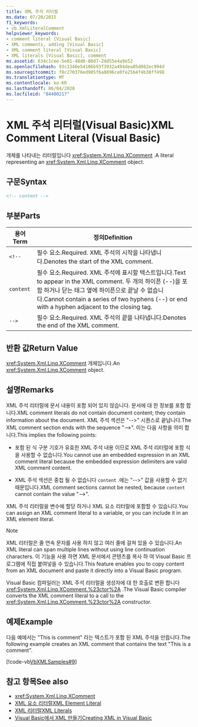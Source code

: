 ```yaml
---
title: XML 주석 리터럴
ms.date: 07/20/2015
f1_keywords:
- vb.XmlLiteralComment
helpviewer_keywords:
- comment literal [Visual Basic]
- XML comments, adding [Visual Basic]
- XML comment literal [Visual Basic]
- XML literals [Visual Basic], comment
ms.assetid: 634c1cee-5e01-48d0-88d7-2dd55e4a9e52
ms.openlocfilehash: 93c1346e54106b93f3932a494dea85d082ec994d
ms.sourcegitcommit: f8c270376ed905f6a8896ce0fe25b4f4b38ff498
ms.translationtype: MT
ms.contentlocale: ko-KR
ms.lasthandoff: 06/04/2020
ms.locfileid: "84400217"
---
```

# <a name="xml-comment-literal-visual-basic"></a><span data-ttu-id="79650-102">XML 주석 리터럴(Visual Basic)</span><span class="sxs-lookup"><span data-stu-id="79650-102">XML Comment Literal (Visual Basic)</span></span>
<span data-ttu-id="79650-103">개체를 나타내는 리터럴입니다 <xref:System.Xml.Linq.XComment> .</span><span class="sxs-lookup"><span data-stu-id="79650-103">A literal representing an <xref:System.Xml.Linq.XComment> object.</span></span>  
  
## <a name="syntax"></a><span data-ttu-id="79650-104">구문</span><span class="sxs-lookup"><span data-stu-id="79650-104">Syntax</span></span>  
  
```xml  
<!-- content -->  
```  
  
## <a name="parts"></a><span data-ttu-id="79650-105">부분</span><span class="sxs-lookup"><span data-stu-id="79650-105">Parts</span></span>  
  
|<span data-ttu-id="79650-106">용어</span><span class="sxs-lookup"><span data-stu-id="79650-106">Term</span></span>|<span data-ttu-id="79650-107">정의</span><span class="sxs-lookup"><span data-stu-id="79650-107">Definition</span></span>|  
|---|---|  
|`<!--`|<span data-ttu-id="79650-108">필수 요소.</span><span class="sxs-lookup"><span data-stu-id="79650-108">Required.</span></span> <span data-ttu-id="79650-109">XML 주석의 시작을 나타냅니다.</span><span class="sxs-lookup"><span data-stu-id="79650-109">Denotes the start of the XML comment.</span></span>|  
|`content`|<span data-ttu-id="79650-110">필수 요소.</span><span class="sxs-lookup"><span data-stu-id="79650-110">Required.</span></span> <span data-ttu-id="79650-111">XML 주석에 표시할 텍스트입니다.</span><span class="sxs-lookup"><span data-stu-id="79650-111">Text to appear in the XML comment.</span></span> <span data-ttu-id="79650-112">두 개의 하이픈 (--)을 포함 하거나 닫는 태그 옆에 하이픈으로 끝날 수 없습니다.</span><span class="sxs-lookup"><span data-stu-id="79650-112">Cannot contain a series of two hyphens (--) or end with a hyphen adjacent to the closing tag.</span></span>|  
|`-->`|<span data-ttu-id="79650-113">필수 요소.</span><span class="sxs-lookup"><span data-stu-id="79650-113">Required.</span></span> <span data-ttu-id="79650-114">XML 주석의 끝을 나타냅니다.</span><span class="sxs-lookup"><span data-stu-id="79650-114">Denotes the end of the XML comment.</span></span>|  
  
## <a name="return-value"></a><span data-ttu-id="79650-115">반환 값</span><span class="sxs-lookup"><span data-stu-id="79650-115">Return Value</span></span>  
 <span data-ttu-id="79650-116"><xref:System.Xml.Linq.XComment> 개체입니다.</span><span class="sxs-lookup"><span data-stu-id="79650-116">An <xref:System.Xml.Linq.XComment> object.</span></span>  
  
## <a name="remarks"></a><span data-ttu-id="79650-117">설명</span><span class="sxs-lookup"><span data-stu-id="79650-117">Remarks</span></span>  
 <span data-ttu-id="79650-118">XML 주석 리터럴에 문서 내용이 포함 되어 있지 않습니다. 문서에 대 한 정보를 포함 합니다.</span><span class="sxs-lookup"><span data-stu-id="79650-118">XML comment literals do not contain document content; they contain information about the document.</span></span> <span data-ttu-id="79650-119">XML 주석 섹션은 "-->" 시퀀스로 끝납니다.</span><span class="sxs-lookup"><span data-stu-id="79650-119">The XML comment section ends with the sequence "-->".</span></span> <span data-ttu-id="79650-120">이는 다음 사항을 의미 합니다.</span><span class="sxs-lookup"><span data-stu-id="79650-120">This implies the following points:</span></span>  
  
- <span data-ttu-id="79650-121">포함 된 식 구분 기호가 유효한 XML 주석 내용 이므로 XML 주석 리터럴에 포함 식을 사용할 수 없습니다.</span><span class="sxs-lookup"><span data-stu-id="79650-121">You cannot use an embedded expression in an XML comment literal because the embedded expression delimiters are valid XML comment content.</span></span>  
  
- <span data-ttu-id="79650-122">XML 주석 섹션은 중첩 될 수 없습니다 `content` .에는 "-->" 값을 사용할 수 없기 때문입니다.</span><span class="sxs-lookup"><span data-stu-id="79650-122">XML comment sections cannot be nested, because `content` cannot contain the value "-->".</span></span>  
  
 <span data-ttu-id="79650-123">XML 주석 리터럴을 변수에 할당 하거나 XML 요소 리터럴에 포함할 수 있습니다.</span><span class="sxs-lookup"><span data-stu-id="79650-123">You can assign an XML comment literal to a variable, or you can include it in an XML element literal.</span></span>  
  
> [!NOTE]
> <span data-ttu-id="79650-124">XML 리터럴은 줄 연속 문자를 사용 하지 않고 여러 줄에 걸쳐 있을 수 있습니다.</span><span class="sxs-lookup"><span data-stu-id="79650-124">An XML literal can span multiple lines without using line continuation characters.</span></span> <span data-ttu-id="79650-125">이 기능을 사용 하면 XML 문서에서 콘텐츠를 복사 하 여 Visual Basic 프로그램에 직접 붙여넣을 수 있습니다.</span><span class="sxs-lookup"><span data-stu-id="79650-125">This feature enables you to copy content from an XML document and paste it directly into a Visual Basic program.</span></span>  
  
 <span data-ttu-id="79650-126">Visual Basic 컴파일러는 XML 주석 리터럴을 생성자에 대 한 호출로 변환 합니다 <xref:System.Xml.Linq.XComment.%23ctor%2A> .</span><span class="sxs-lookup"><span data-stu-id="79650-126">The Visual Basic compiler converts the XML comment literal to a call to the <xref:System.Xml.Linq.XComment.%23ctor%2A> constructor.</span></span>  
  
## <a name="example"></a><span data-ttu-id="79650-127">예제</span><span class="sxs-lookup"><span data-stu-id="79650-127">Example</span></span>  
 <span data-ttu-id="79650-128">다음 예에서는 "This is comment" 라는 텍스트가 포함 된 XML 주석을 만듭니다.</span><span class="sxs-lookup"><span data-stu-id="79650-128">The following example creates an XML comment that contains the text "This is a comment".</span></span>  
  
 [!code-vb[VbXMLSamples#9](~/samples/snippets/visualbasic/VS_Snippets_VBCSharp/VbXMLSamples/VB/XMLSamples4.vb#9)]  
  
## <a name="see-also"></a><span data-ttu-id="79650-129">참고 항목</span><span class="sxs-lookup"><span data-stu-id="79650-129">See also</span></span>

- <xref:System.Xml.Linq.XComment>
- [<span data-ttu-id="79650-130">XML 요소 리터럴</span><span class="sxs-lookup"><span data-stu-id="79650-130">XML Element Literal</span></span>](xml-element-literal.md)
- [<span data-ttu-id="79650-131">XML 리터럴</span><span class="sxs-lookup"><span data-stu-id="79650-131">XML Literals</span></span>](index.md)
- [<span data-ttu-id="79650-132">Visual Basic에서 XML 만들기</span><span class="sxs-lookup"><span data-stu-id="79650-132">Creating XML in Visual Basic</span></span>](../../programming-guide/language-features/xml/creating-xml.md)
